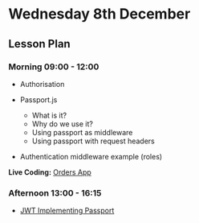 # Wednesday 8th December

## Lesson Plan

### Morning 09:00 - 12:00

+ Authorisation
+ Passport.js
  + What is it? 
  + Why do we use it? 
  + Using passport as middleware
  + Using passport with request headers
 
+ Authentication middleware example (roles)

**Live Coding:** [Orders App](https://github.com/GillesDCI/orders-app-example-jwt)

### Afternoon 13:00 - 16:15

+ [JWT Implementing Passport](https://github.com/GillesDCI/jwt-passport-assignment)
